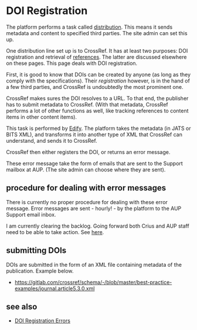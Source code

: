 # DOI Registration

The platform performs a task called [distribution](distribution.md). This means it sends metadata and content to specified third parties. The site admin can set this up. 

One distribution line set up is to CrossRef. It has at least two purposes: DOI registration and retrieval of [references](citationsreferences.md). The latter are discussed elsewhere on these pages. This page deals with DOI registration.

First, it is good to know that DOIs can be created by anyone (as long as they comply with the specifications). Their _registration_ however, is in the hand of a few third parties, and CrossRef is undoubtedly the most prominent one. 

CrossRef makes sures the DOI resolves to a URL. To that end, the publisher has to submit metadata to CrossRef. (With that metadata, CrossRef performs a lot of other functions as well, like tracking references to content items in other content items).

This task is performed by [Edify](edify.md). The platform takes the metadata (in JATS or BITS XML), and transforms it into another type of XML that CrossRef can understand, and sends it to CrossRef. 

CrossRef then either registers the DOI, or returns an error message. 

These error message take the form of emails that are sent to the Support mailbox at AUP. (The site admin can choose where they are sent).

## procedure for dealing with error messages
There is currently no proper procedure for dealing with these error message. Error messages are sent - hourly! - by the platform to the AUP Support email inbox. 

I am currently clearing the backlog. Going forward both Crius and AUP staff need to be able to take action. See [here](doiregistrationerrors.md).

## submitting DOIs
DOIs are submitted in the form of an XML file containing metadata of the publication. Example below.

- https://gitlab.com/crossref/schema/-/blob/master/best-practice-examples/journal.article5.3.0.xml

## see also

- [DOI Registration Errors](https://amsterdamuniversitypress.github.io/platform-documentation/doiregistrationerrors)

